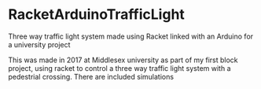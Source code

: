 # RacketArduinoTrafficLight
Three way traffic light system made using Racket linked with an Arduino for a university project

This was made in 2017 at Middlesex university as part of my first block project, using racket to control a three way traffic light system with a pedestrial crossing. There are included simulations

